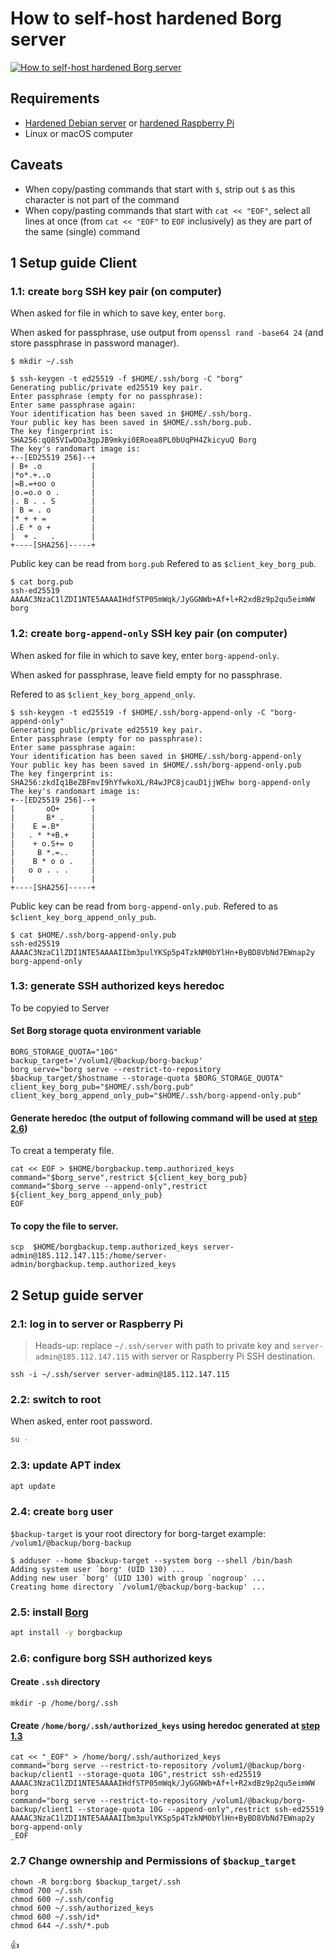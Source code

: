 <!--
Title: How to self-host hardened Borg server
Description: Learn how to self-host hardened Borg server.
Author: Sun Knudsen <https://github.com/sunknudsen>
Contributors: Sun Knudsen <https://github.com/sunknudsen>
Reviewers:
Publication date: 2020-11-27T17:49:18.440Z
Listed: true
-->

# How to self-host hardened Borg server

[![How to self-host hardened Borg server](how-to-self-host-hardened-borg-server.png)](https://www.youtube.com/watch?v=rzEaxL6F2Eg "How to self-host hardened Borg server")

## Requirements

- [Hardened Debian server](../how-to-configure-hardened-debian-server/README.md) or [hardened Raspberry Pi](../how-to-configure-hardened-raspberry-pi/README.md)
- Linux or macOS computer

## Caveats

- When copy/pasting commands that start with `$`, strip out `$` as this character is not part of the command
- When copy/pasting commands that start with `cat << "EOF"`, select all lines at once (from `cat << "EOF"` to `EOF` inclusively) as they are part of the same (single) command

## 1 Setup guide Client  

### 1.1: create `borg` SSH key pair (on computer)

When asked for file in which to save key, enter `borg`.

When asked for passphrase, use output from `openssl rand -base64 24` (and store passphrase in password manager).

```console
$ mkdir ~/.ssh

$ ssh-keygen -t ed25519 -f $HOME/.ssh/borg -C "borg"
Generating public/private ed25519 key pair.
Enter passphrase (empty for no passphrase): 
Enter same passphrase again:
Your identification has been saved in $HOME/.ssh/borg.
Your public key has been saved in $HOME/.ssh/borg.pub.
The key fingerprint is:
SHA256:qQ85VIwDOa3gpJB9mkyi0ERoea8PL0bUqPH4ZkicyuQ Borg
The key's randomart image is:
+--[ED25519 256]--+
| B+ .o           |
|*o*.+..o         |
|=B.=+oo o        |
|o.=o.o o .       |
|. B . . S        |
| B = . o         |
|* + + =          |
|.E * o +         |
|  + .   .        |
+----[SHA256]-----+
```
Public key can be read from `borg.pub`
Refered to as `$client_key_borg_pub`. 
```console
$ cat borg.pub
ssh-ed25519 AAAAC3NzaC1lZDI1NTE5AAAAIHdfSTP05mWqk/JyGGNWb+Af+l+R2xdBz9p2qu5eimWW borg
```

### 1.2: create `borg-append-only` SSH key pair (on computer)

When asked for file in which to save key, enter `borg-append-only`.

When asked for passphrase, leave field empty for no passphrase.

Refered to as `$client_key_borg_append_only`. 
```console
$ ssh-keygen -t ed25519 -f $HOME/.ssh/borg-append-only -C "borg-append-only"
Generating public/private ed25519 key pair.
Enter passphrase (empty for no passphrase): 
Enter same passphrase again: 
Your identification has been saved in $HOME/.ssh/borg-append-only
Your public key has been saved in $HOME/.ssh/borg-append-only.pub
The key fingerprint is:
SHA256:zkdIq1BeZBFmvI9hYfwkoXL/R4wJPC8jcauD1jjWEhw borg-append-only
The key's randomart image is:
+--[ED25519 256]--+
|       oO+       |
|       B* .      |
|    E =.B*       |
|   . * *+B.+     |
|    + o.S+= o    |
|     B *.=..     |
|    B * o o .    |
|   o o . . .     |
|                 |
+----[SHA256]-----+
```

Public key can be read from `borg-append-only.pub`.
Refered to as `$client_key_borg_append_only_pub`. 

```console
$ cat $HOME/.ssh/borg-append-only.pub
ssh-ed25519 AAAAC3NzaC1lZDI1NTE5AAAAIIbm3pulYKSp5p4TzkNM0bYlHn+ByBD8VbNd7EWnap2y borg-append-only
```
### 1.3: generate SSH authorized keys heredoc
To be copyied to Server 

#### Set Borg storage quota environment variable

```shell
BORG_STORAGE_QUOTA="10G"
backup_target='/volum1/@backup/borg-backup'
borg_serve="borg serve --restrict-to-repository $backup_target/$hostname --storage-quota $BORG_STORAGE_QUOTA"
client_key_borg_pub="$HOME/.ssh/borg.pub"
client_key_borg_append_only_pub="$HOME/.ssh/borg-append-only.pub"
```

#### Generate heredoc (the output of following command will be used at [step 2.6](#26-configure-borg-ssh-authorized-keys))

To creat a temperaty file.
```shell
cat << EOF > $HOME/borgbackup.temp.authorized_keys
command="$borg_serve",restrict ${client_key_borg_pub}
command="$borg_serve --append-only",restrict ${client_key_borg_append_only_pub}
EOF
```

#### To copy the file to server.
```shell
scp  $HOME/borgbackup.temp.authorized_keys server-admin@185.112.147.115:/home/server-admin/borgbackup.temp.authorized_keys
```

## 2 Setup guide server

### 2.1: log in to server or Raspberry Pi

> Heads-up: replace `~/.ssh/server` with path to private key and `server-admin@185.112.147.115` with server or Raspberry Pi SSH destination.

```shell
ssh -i ~/.ssh/server server-admin@185.112.147.115
```

### 2.2: switch to root

When asked, enter root password.

```bash
su -
```

### 2.3: update APT index

```bash
apt update
```
### 2.4: create `borg` user

`$backup-target` is your root directory for borg-target example: `/volum1/@backup/borg-backup`

```console
$ adduser --home $backup-target --system borg --shell /bin/bash
Adding system user `borg' (UID 130) ...
Adding new user `borg' (UID 130) with group `nogroup' ...
Creating home directory `/volum1/@backup/borg-backup' ...
```

### 2.5: install [Borg](https://github.com/borgbackup/borg)

```bash
apt install -y borgbackup
```

### 2.6: configure borg SSH authorized keys

#### Create `.ssh` directory

```shell
mkdir -p /home/borg/.ssh
```

#### Create `/home/borg/.ssh/authorized_keys` using heredoc generated at [step 1.3](#13-generate-ssh-authorized-keys-heredoc)

```shell
cat << "_EOF" > /home/borg/.ssh/authorized_keys
command="borg serve --restrict-to-repository /volum1/@backup/borg-backup/client1 --storage-quota 10G",restrict ssh-ed25519 AAAAC3NzaC1lZDI1NTE5AAAAIHdfSTP05mWqk/JyGGNWb+Af+l+R2xdBz9p2qu5eimWW borg
command="borg serve --restrict-to-repository /volum1/@backup/borg-backup/client1 --storage-quota 10G --append-only",restrict ssh-ed25519 AAAAC3NzaC1lZDI1NTE5AAAAIIbm3pulYKSp5p4TzkNM0bYlHn+ByBD8VbNd7EWnap2y borg-append-only
_EOF
```

### 2.7 Change ownership and Permissions of `$backup_target`

```shell
chown -R borg:borg $backup_target/.ssh
chmod 700 ~/.ssh
chmod 600 ~/.ssh/config  
chmod 600 ~/.ssh/authorized_keys 
chmod 600 ~/.ssh/id*
chmod 644 ~/.ssh/*.pub
```

👍
